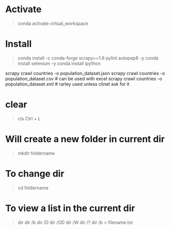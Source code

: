 # Activate
> conda activate virtual_workspace

# Install
> conda install -c conda-forge scrapy==1.6 pylint autopep8 -y
> conda install selenium -y
> conda install ipython

scrapy crawl countries -o population_dataset.json
scrapy crawl countries -o population_dataset.csv            # can be used with excel
scrapy crawl countries -o population_dataset.xml            # rarley used unless clinet ask for it


# clear
> cls
> Ctrl + L

# Will create a new folder in current dir
> mkdir foldername

# To change dir
> cd foldername

# To view a list in the current dir
> dir
> dir /b
> dir /D
> dir /OD
> dir /W
> dir /?
> dir /b > filename.txt